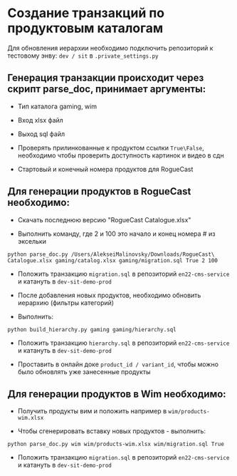 # Создание транзакций по продуктовым каталогам

Для обновления иерархии необходимо подключить репозиторий к тестовому энву: `dev / sit` в `.private_settings.py`


## Генерация транзакции происходит через скрипт parse_doc, принимает аргументы:

- Тип каталога gaming, wim

- Вход xlsx файл

- Выход sql файл

- Проверять прилинкованные к продуктом ссылки `True\False`, необходимо чтобы проверить доступность картинок и видео в сдн

- Стартовый и конечный номера продуктов для RogueCast


## Для генерации продуктов в RogueCast необходимо:

- Скачать последнюю версию "RogueCast Catalogue.xlsx"

- Выполнить команду, где 2 и 100 это начало и конец номера # из эксельки
```shell script
python parse_doc.py /Users/AlekseiMalinovsky/Downloads/RogueCast\ Catalogue.xlsx gaming/catalog.xlsx gaming/migration.sql True 2 100
```
- Положить транзакцию `migration.sql` в репозиторий `en22-cms-service` и катануть в `dev-sit-demo-prod`

- После добавления новых продуктов, необходимо обновить иерархию (фильтры категорий)

- Выполнить:
```shell script
python build_hierarchy.py gaming gaming/hierarchy.sql
```

- Положить транзакцию `hierarchy.sql` в репозиторий `en22-cms-service` и катануть в `dev-sit-demo-prod`

- Проставить в онлайн доке `product_id / variant_id`, чтобы можно было обновлять уже занесенные продукты


## Для генерации продуктов в Wim необходимо:

- Получить продукты вим и положить например в `wim/products-wim.xlsx`

- Чтобы сгенерировать вставку новых продуктов - выполнить:
```shell script
python parse_doc.py wim wim/products-wim.xlsx wim/migration.sql True
```

- Положить транзакцию `migration.sql` в репозиторий `en22-cms-service` и катануть в `dev-sit-demo-prod`  
